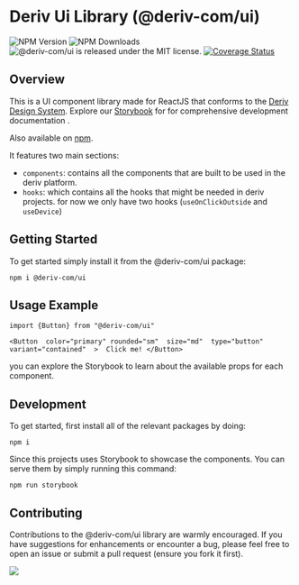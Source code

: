 # Deriv Ui Library (@deriv-com/ui)
<img alt="NPM Version" src="https://img.shields.io/npm/v/@deriv-com/ui"> <img alt="NPM Downloads" src="https://img.shields.io/npm/dw/@deriv-com/ui"> <img src="https://img.shields.io/badge/license-MIT-blue.svg" alt="@deriv-com/ui is released under the MIT license." /> [![Coverage Status](https://coveralls.io/repos/github/deriv-com/ui/badge.svg)](https://coveralls.io/github/deriv-com/ui)


## Overview
This is a UI component library made for ReactJS that conforms to the  [Deriv Design System](https://zeroheight.com/36313d3c8/p/439a5c-deriv-design-system). Explore our [Storybook](https://deriv-ui.pages.dev/)  for for comprehensive development documentation .

Also available on [npm](https://www.npmjs.com/package/@deriv-com/ui).

It features two main sections:
- `components`: contains all the components that are built to be used in the deriv platform.
- `hooks`: which contains all the hooks that might be needed in deriv projects. for now we only have two hooks (`useOnClickOutside` and `useDevice`)

## Getting Started
To get started simply install it from the @deriv-com/ui package:
```
npm i @deriv-com/ui
```

## Usage Example
```
import {Button} from "@deriv-com/ui"

<Button  color="primary" rounded="sm"  size="md"  type="button"  variant="contained"  >  Click me! </Button>
```
you can explore the Storybook to learn about the available props for each component.
## Development

To get started, first install all of the relevant packages by doing:

```
npm i
```
Since this projects uses Storybook to showcase the components. You can serve them by simply running this command:
```
npm run storybook
```

## Contributing
Contributions to the @deriv-com/ui library are warmly encouraged. If you have suggestions for enhancements or encounter a bug, please feel free to open an issue or submit a pull request (ensure you fork it first).

<a height="15" href = "https://github.com/deriv-com/ui/contributors">
  <img src = "https://contrib.rocks/image?repo=deriv-com/ui&anon=0&columns=20"/>
</a>



